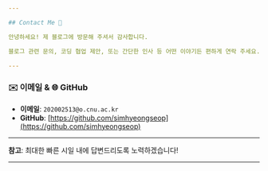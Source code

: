 ```yaml
---

## Contact Me 💬

안녕하세요! 제 블로그에 방문해 주셔서 감사합니다.

블로그 관련 문의, 코딩 협업 제안, 또는 간단한 인사 등 어떤 이야기든 편하게 연락 주세요. 여러분의 소중한 의견은 언제나 환영합니다!

---
```


### ✉️ 이메일 & 🌐 GitHub

* **이메일**: `202002513@o.cnu.ac.kr`
* **GitHub**: [https://github.com/simhyeongseop](https://github.com/simhyeongseop)

---

**참고**: 최대한 빠른 시일 내에 답변드리도록 노력하겠습니다!

---